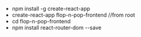 
- npm install -g create-react-app
- create-react-app flop-n-pop-frontend //from root
- cd flop-n-pop-frontend
- npm install react-router-dom --save